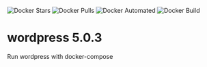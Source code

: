 ![Docker Stars](https://img.shields.io/docker/stars/trydirect/wordpress.svg)
![Docker Pulls](https://img.shields.io/docker/pulls/trydirect/wordpress.svg)
![Docker Automated](https://img.shields.io/docker/cloud/automated/trydirect/wordpress.svg)
![Docker Build](https://img.shields.io/docker/cloud/build/trydirect/wordpress.svg)


# wordpress 5.0.3
Run wordpress with docker-compose



